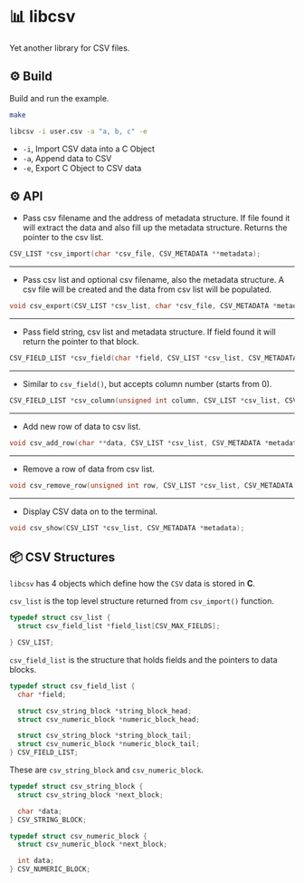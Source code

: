 # 📊 libcsv

Yet another library for CSV files.

## ⚙️ Build

Build and run the example.

```sh
make
```

```sh
libcsv -i user.csv -a "a, b, c" -e
```

- `-i`, Import CSV data into a C Object
- `-a`, Append data to CSV
- `-e`, Export C Object to CSV data

## ⚙️ API

- Pass csv filename and the address of metadata structure. If file found it will
  extract the data and also fill up the metadata structure. Returns the pointer
  to the csv list.

```c
CSV_LIST *csv_import(char *csv_file, CSV_METADATA **metadata);
```

---

- Pass csv list and optional csv filename, also the metadata structure. A csv
  file will be created and the data from csv list will be populated.

```c
void csv_export(CSV_LIST *csv_list, char *csv_file, CSV_METADATA *metadata);
```

---

- Pass field string, csv list and metadata structure. If field found it will
  return the pointer to that block.

```c
CSV_FIELD_LIST *csv_field(char *field, CSV_LIST *csv_list, CSV_METADATA *metadata);
```

---

- Similar to `csv_field()`, but accepts column number (starts from 0).

```c
CSV_FIELD_LIST *csv_column(unsigned int column, CSV_LIST *csv_list, CSV_METADATA *metadata);
```

---

- Add new row of data to csv list.

```c
void csv_add_row(char **data, CSV_LIST *csv_list, CSV_METADATA *metadata);
```

---

- Remove a row of data from csv list.

```c
void csv_remove_row(unsigned int row, CSV_LIST *csv_list, CSV_METADATA *metadata);
```

---

- Display CSV data on to the terminal.

```c
void csv_show(CSV_LIST *csv_list, CSV_METADATA *metadata);
```

## 📦️ CSV Structures

`libcsv` has 4 objects which define how the `CSV` data is stored in **C**.

`csv_list` is the top level structure returned from `csv_import()` function.

```c
typedef struct csv_list {
  struct csv_field_list *field_list[CSV_MAX_FIELDS];

} CSV_LIST;
```

`csv_field_list` is the structure that holds fields and the pointers to data
blocks.

```c
typedef struct csv_field_list {
  char *field;

  struct csv_string_block *string_block_head;
  struct csv_numeric_block *numeric_block_head;

  struct csv_string_block *string_block_tail;
  struct csv_numeric_block *numeric_block_tail;
} CSV_FIELD_LIST;
```

These are `csv_string_block` and `csv_numeric_block`.

```c
typedef struct csv_string_block {
  struct csv_string_block *next_block;

  char *data;
} CSV_STRING_BLOCK;
```

```c
typedef struct csv_numeric_block {
  struct csv_numeric_block *next_block;

  int data;
} CSV_NUMERIC_BLOCK;
```

